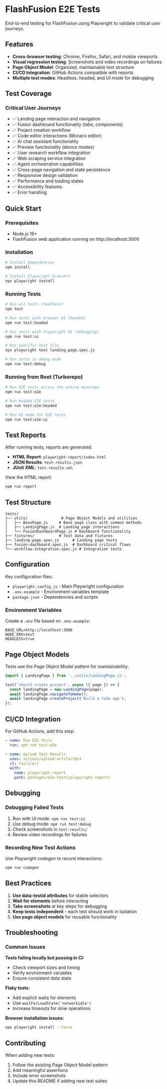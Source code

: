 # FlashFusion E2E Tests

End-to-end testing for FlashFusion using Playwright to validate critical user journeys.

## Features

- **Cross-browser testing**: Chrome, Firefox, Safari, and mobile viewports
- **Visual regression testing**: Screenshots and video recordings on failures
- **Page Object Model**: Organized, maintainable test structure
- **CI/CD Integration**: GitHub Actions compatible with reports
- **Multiple test modes**: Headless, headed, and UI mode for debugging

## Test Coverage

### Critical User Journeys
- ✅ Landing page interaction and navigation
- ✅ Fusion dashboard functionality (tabs, components)
- ✅ Project creation workflow
- ✅ Code editor interactions (Monaco editor)
- ✅ AI chat assistant functionality
- ✅ Preview functionality (device modes)
- ✅ User research workflow integration
- ✅ Web scraping service integration
- ✅ Agent orchestration capabilities
- ✅ Cross-page navigation and state persistence
- ✅ Responsive design validation
- ✅ Performance and loading states
- ✅ Accessibility features
- ✅ Error handling

## Quick Start

### Prerequisites
- Node.js 16+ 
- FlashFusion web application running on http://localhost:3000

### Installation
```bash
# Install dependencies
npm install

# Install Playwright browsers
npx playwright install
```

### Running Tests

```bash
# Run all tests (headless)
npm test

# Run tests with browser UI (headed)
npm run test:headed

# Run tests with Playwright UI (debugging)
npm run test:ui

# Run specific test file
npx playwright test landing-page.spec.js

# Run tests in debug mode
npm run test:debug
```

### Running from Root (Turborepo)
```bash
# Run E2E tests across the entire monorepo
npm run test:e2e

# Run headed E2E tests
npm run test:e2e:headed

# Run UI mode for E2E tests
npm run test:e2e:ui
```

## Test Reports

After running tests, reports are generated:

- **HTML Report**: `playwright-report/index.html`
- **JSON Results**: `test-results.json`
- **JUnit XML**: `test-results.xml`

View the HTML report:
```bash
npm run report
```

## Test Structure

```
tests/
├── utils/               # Page Object Models and utilities
│   ├── BasePage.js     # Base page class with common methods
│   ├── LandingPage.js  # Landing page interactions
│   └── FusionDashboardPage.js # Dashboard functionality
├── fixtures/           # Test data and fixtures
├── landing-page.spec.js      # Landing page tests
├── fusion-dashboard.spec.js  # Dashboard critical flows
└── workflow-integration.spec.js # Integration tests
```

## Configuration

Key configuration files:
- `playwright.config.js` - Main Playwright configuration
- `.env.example` - Environment variables template
- `package.json` - Dependencies and scripts

### Environment Variables

Create a `.env` file based on `.env.example`:

```env
BASE_URL=http://localhost:3000
NODE_ENV=test
HEADLESS=true
```

## Page Object Models

Tests use the Page Object Model pattern for maintainability:

```javascript
import { LandingPage } from '../utils/LandingPage.js';

test('should create project', async ({ page }) => {
  const landingPage = new LandingPage(page);
  await landingPage.navigateToHome();
  await landingPage.createProject('Build a todo app');
});
```

## CI/CD Integration

For GitHub Actions, add this step:

```yaml
- name: Run E2E Tests
  run: npm run test:e2e

- name: Upload Test Results
  uses: actions/upload-artifact@v3
  if: failure()
  with:
    name: playwright-report
    path: packages/e2e-tests/playwright-report/
```

## Debugging

### Debugging Failed Tests
1. Run with UI mode: `npm run test:ui`
2. Use debug mode: `npm run test:debug`
3. Check screenshots in `test-results/`
4. Review video recordings for failures

### Recording New Test Actions
Use Playwright codegen to record interactions:
```bash
npm run codegen
```

## Best Practices

1. **Use data-testid attributes** for stable selectors
2. **Wait for elements** before interacting
3. **Take screenshots** at key steps for debugging
4. **Keep tests independent** - each test should work in isolation
5. **Use page object models** for reusable functionality

## Troubleshooting

### Common Issues

**Tests failing locally but passing in CI:**
- Check viewport sizes and timing
- Verify environment variables
- Ensure consistent data state

**Flaky tests:**
- Add explicit waits for elements
- Use `waitForLoadState('networkidle')`
- Increase timeouts for slow operations

**Browser installation issues:**
```bash
npx playwright install --force
```

## Contributing

When adding new tests:
1. Follow the existing Page Object Model pattern
2. Add meaningful assertions
3. Include error screenshots
4. Update this README if adding new test suites